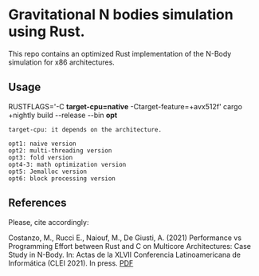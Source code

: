 # Gravitational N bodies simulation using Rust.

This repo contains an optimized Rust implementation of the N-Body simulation for x86 architectures.

## Usage

RUSTFLAGS='-C **target-cpu=native** -Ctarget-feature=+avx512f' cargo +nightly build --release --bin **opt**

```
target-cpu: it depends on the architecture.
  
opt1: naive version
opt2: multi-threading version
opt3: fold version
opt4-3: math optimization version
opt5: Jemalloc version
opt6: block processing version
```

## References

Please, cite accordingly:

Costanzo, M., Rucci E., Naiouf, M., De Giusti, A. (2021) Performance vs Programming Effort between Rust and C on Multicore Architectures: Case Study in N-Body. In: Actas de la XLVII Conferencia Latinoamericana de Informática  (CLEI 2021). In press. [PDF](https://arxiv.org/abs/2107.11912)
